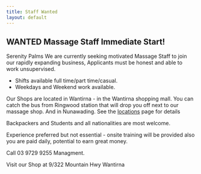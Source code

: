 ```yaml
---
title: Staff Wanted
layout: default
---
```


## WANTED Massage Staff Immediate Start!

Serenity Palms We are currently seeking motivated Massage Staff to join our rapidly expanding business, Applicants must be honest and able to work unsupervised.

* Shifts available full time/part time/casual.
* Weekdays and Weekend work available.

Our Shops are located in Wantirna - in the Wantirna shopping mall. You can catch the bus from Ringwood station that will drop you off next to our massage shop. And in Nunawading. See the [locations](/locations) page for details


Backpackers and Students and all nationalities are most welcome.

Experience preferred but not essential - onsite training will be provided also you are paid daily, potential to earn great money.

Call 03 9729 9255 Managment.

Visit our Shop at 9/322 Mountain Hwy Wantirna